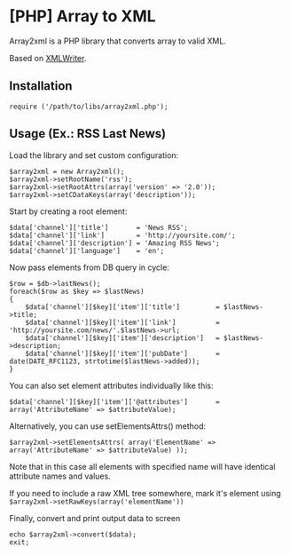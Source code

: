 [PHP] Array to XML
============

Array2xml is a PHP library that converts array to valid XML.

Based on [XMLWriter](http://php.net/manual/en/book.xmlwriter.php).


Installation
------------

	require ('/path/to/libs/array2xml.php');


Usage (Ex.: RSS Last News)
----------------

Load the library and set custom configuration:

	$array2xml = new Array2xml();
	$array2xml->setRootName('rss');
	$array2xml->setRootAttrs(array('version' => '2.0'));
	$array2xml->setCDataKeys(array('description'));

Start by creating a root element:

	$data['channel']['title'] 		= 'News RSS';
	$data['channel']['link'] 		= 'http://yoursite.com/';
	$data['channel']['description'] = 'Amazing RSS News';
	$data['channel']['language']	= 'en';

Now pass elements from DB query in cycle:

	$row = $db->lastNews();
	foreach($row as $key => $lastNews)
	{
		$data['channel'][$key]['item']['title'] 		= $lastNews->title;
		$data['channel'][$key]['item']['link'] 			= 'http://yoursite.com/news/'.$lastNews->url;
		$data['channel'][$key]['item']['description'] 	= $lastNews->description;
		$data['channel'][$key]['item']['pubDate'] 		= date(DATE_RFC1123, strtotime($lastNews->added));
	}

You can also set element attributes individually like this:
	
	$data['channel'][$key]['item']['@attributes'] 		= array('AttributeName' => $attributeValue);
	
Alternatively, you can use setElementsAttrs() method:

	$array2xml->setElementsAttrs( array('ElementName' => array('AttributeName' => $attributeValue) ));

Note that in this case all elements with specified name will have identical attribute names and values.

If you need to include a raw XML tree somewhere, mark it's element using `$array2xml->setRawKeys(array('elementName'))`



Finally, convert and print output data to screen

	echo $array2xml->convert($data);
	exit;
